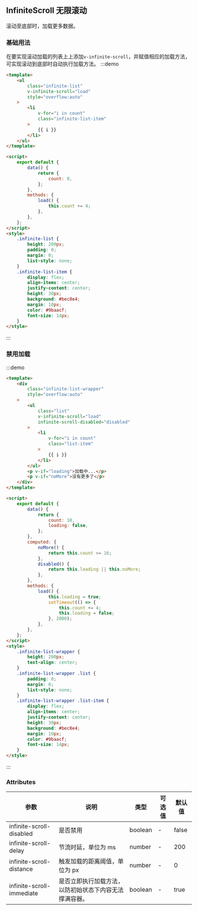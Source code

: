 ## InfiniteScroll 无限滚动

滚动至底部时，加载更多数据。

### 基础用法

在要实现滚动加载的列表上上添加`v-infinite-scroll`，并赋值相应的加载方法，可实现滚动到底部时自动执行加载方法。
:::demo

```html
<template>
	<ul
		class="infinite-list"
		v-infinite-scroll="load"
		style="overflow:auto"
	>
		<li
			v-for="i in count"
			class="infinite-list-item"
		>
			{{ i }}
		</li>
	</ul>
</template>

<script>
	export default {
		data() {
			return {
				count: 0,
			};
		},
		methods: {
			load() {
				this.count += 4;
			},
		},
	};
</script>
<style>
	.infinite-list {
		height: 200px;
		padding: 0;
		margin: 0;
		list-style: none;
	}
	.infinite-list-item {
		display: flex;
		align-items: center;
		justify-content: center;
		height: 30px;
		background: #bec8e4;
		margin: 10px;
		color: #9baacf;
		font-size: 14px;
	}
</style>
```

:::

### 禁用加载

:::demo

```html
<template>
	<div
		class="infinite-list-wrapper"
		style="overflow:auto"
	>
		<ul
			class="list"
			v-infinite-scroll="load"
			infinite-scroll-disabled="disabled"
		>
			<li
				v-for="i in count"
				class="list-item"
			>
				{{ i }}
			</li>
		</ul>
		<p v-if="loading">加载中...</p>
		<p v-if="noMore">没有更多了</p>
	</div>
</template>

<script>
	export default {
		data() {
			return {
				count: 10,
				loading: false,
			};
		},
		computed: {
			noMore() {
				return this.count >= 16;
			},
			disabled() {
				return this.loading || this.noMore;
			},
		},
		methods: {
			load() {
				this.loading = true;
				setTimeout(() => {
					this.count += 4;
					this.loading = false;
				}, 2000);
			},
		},
	};
</script>
<style>
	.infinite-list-wrapper {
		height: 200px;
		text-align: center;
	}
	.infinite-list-wrapper .list {
		padding: 0;
		margin: 0;
		list-style: none;
	}
	.infinite-list-wrapper .list-item {
		display: flex;
		align-items: center;
		justify-content: center;
		height: 30px;
		background: #bec8e4;
		margin: 10px;
		color: #9baacf;
		font-size: 14px;
	}
</style>
```

:::

### Attributes

| 参数                      | 说明                                                   | 类型    | 可选值 | 默认值 |
| ------------------------- | ------------------------------------------------------ | ------- | ------ | ------ |
| infinite-scroll-disabled  | 是否禁用                                               | boolean | -      | false  |
| infinite-scroll-delay     | 节流时延，单位为 ms                                    | number  | -      | 200    |
| infinite-scroll-distance  | 触发加载的距离阈值，单位为 px                          | number  | -      | 0      |
| infinite-scroll-immediate | 是否立即执行加载方法，以防初始状态下内容无法撑满容器。 | boolean | -      | true   |
